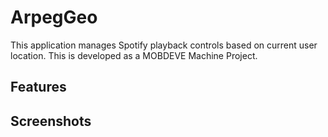 # ArpegGeo

This application manages Spotify playback controls based on current user location. This is developed as a MOBDEVE Machine Project.

## Features
## Screenshots
